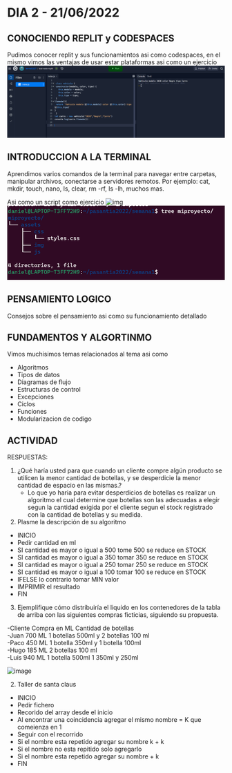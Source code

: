 #   DIA 2 - 21/06/2022

## CONOCIENDO REPLIT y CODESPACES
Pudimos conocer replit y sus funcionamientos asi como codespaces, en el mismo vimos las ventajas de usar estar plataformas
asi como un ejercicio 
    ![img](/assets/DIA2.PNG)

## INTRODUCCION A LA TERMINAL 
Aprendimos varios comandos de la terminal para navegar entre carpetas, manipular archivos, conectarse a servidores remotos.
Por ejemplo: cat, mkdir, touch, nano, ls, clear, rm -rf, ls -lh, muchos mas.

Asi como un script como ejercicio
 ![img](/assets/DIA2A.PNG)
 ![img](/assets/DIA2B.PNG)

 
## PENSAMIENTO LOGICO
Consejos sobre el pensamiento asi como su funcionamiento detallado

## FUNDAMENTOS Y ALGORTINMO 
Vimos muchisimos temas relacionados al tema asi como 
-   Algoritmos
-   Tipos de datos
-   Diagramas de flujo
-   Estructuras de control
-   Excepciones
-   Ciclos
-   Funciones
-   Modularizacion de codigo 

## ACTIVIDAD 
RESPUESTAS:
1. ¿Qué haría usted para que cuando un cliente compre algún producto se utilicen la menor cantidad de botellas, y se desperdicie la menor cantidad de espacio en las mismas.?
   - Lo que yo haria para evitar desperdicios de botellas es realizar un algoritmo el cual determine que botellas son las adecuadas a elegir segun la cantidad exigida       por el cliente segun el stock registrado con la cantidad de botellas y su medida.
2. Plasme la descripción de su algoritmo
- INICIO
- Pedir cantidad en ml  
- SI cantidad es mayor o igual a 500 tome 500 se reduce en STOCK
-  SI cantidad es mayor o igual a 350 tomar 350 se reduce en STOCK  
-  SI cantidad es mayor o igual a 250 tomar 250 se reduce en STOCK
-  SI cantidad es mayor o igual a 100 tomar 100 se reduce en STOCK
-  IFELSE lo contrario tomar MIN valor  
- IMPRIMIR el resultado
- FIN
3. Ejemplifique cómo distribuiría el liquido en los contenedores de la tabla de arriba 
con las siguientes compras ficticias, siguiendo su propuesta.

-Cliente	Compra en ML	Cantidad de botellas		
-Juan	700 ML	1 botellas 500ml y 2 botellas 100 ml										
-Paco	450 ML	1 botella 350ml y 1 botella 100ml										
-Hugo	185 ML	2 botellas 100 ml 										
-Luis	940 ML	1 botella 500ml 1 350ml y 250ml		
				
				
![image](https://user-images.githubusercontent.com/80118669/175406194-cd94fefa-3b44-47ff-8238-8f5202c195cd.png)


2. Taller de santa claus
-   INICIO
-   Pedir fichero 
-   Recorido del array desde el inicio
-   Al encontrar una coincidencia agregar el mismo nombre = K que comeienza en 1
-   Seguir con el recorrido
-   Si el nombre esta repetido agregar su nombre k + k
-   Si el nombre no esta repitido solo agregarlo
-   Si el nombre esta repetido agregar su nombre + k
-   FIN


